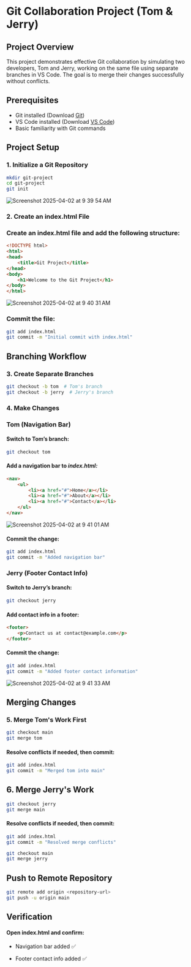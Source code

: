 # Git Collaboration Project (Tom & Jerry)

## Project Overview

This project demonstrates effective Git collaboration by simulating two developers, Tom and Jerry, working on the same file using separate branches in VS Code. The goal is to merge their changes successfully without conflicts.

## Prerequisites

- Git installed (Download [Git](https://git-scm.com/))
- VS Code installed (Download [VS Code](https://code.visualstudio.com/))
- Basic familiarity with Git commands

## Project Setup

### 1. Initialize a Git Repository

```bash
mkdir git-project
cd git-project
git init
```
![Screenshot 2025-04-02 at 9 39 54 AM](https://github.com/user-attachments/assets/f88b4c3b-8f4d-4716-9266-6104c0643a87)

### 2. Create an index.html File
### Create an index.html file and add the following structure:

```html
<!DOCTYPE html>
<html>
<head>
    <title>Git Project</title>
</head>
<body>
    <h1>Welcome to the Git Project</h1>
</body>
</html>
```
![Screenshot 2025-04-02 at 9 40 31 AM](https://github.com/user-attachments/assets/cdb0cb2f-5575-41e8-a14c-3c46ceec533f)

### Commit the file:

```bash
git add index.html
git commit -m "Initial commit with index.html"
```

## Branching Workflow

### 3. Create Separate Branches

```bash
git checkout -b tom  # Tom's branch
git checkout -b jerry  # Jerry's branch
```

### 4. Make Changes

### Tom (Navigation Bar)

#### Switch to Tom’s branch:

```bash
git checkout tom
```

#### Add a navigation bar to *index.html:*

```html
<nav>
    <ul>
        <li><a href="#">Home</a></li>
        <li><a href="#">About</a></li>
        <li><a href="#">Contact</a></li>
    </ul>
</nav>
```
![Screenshot 2025-04-02 at 9 41 01 AM](https://github.com/user-attachments/assets/7bbc6447-d58b-4145-98ab-6674e18937e6)

#### Commit the change:

```bash
git add index.html
git commit -m "Added navigation bar"
```
### Jerry (Footer Contact Info)

#### Switch to Jerry’s branch:

```bash
git checkout jerry
```

#### Add contact info in a footer:

```html
<footer>
    <p>Contact us at contact@example.com</p>
</footer>
```

#### Commit the change:

```bash
git add index.html
git commit -m "Added footer contact information"
```
![Screenshot 2025-04-02 at 9 41 33 AM](https://github.com/user-attachments/assets/a9a2ddeb-ce6c-407d-8412-a36d4aced495)

## Merging Changes

### 5. Merge Tom's Work First

```bash
git checkout main
git merge tom
```
#### Resolve conflicts if needed, then commit:

```bash
git add index.html
git commit -m "Merged tom into main"
```

## 6. Merge Jerry's Work

```bash
git checkout jerry
git merge main
```
#### Resolve conflicts if needed, then commit:

```bash
git add index.html
git commit -m "Resolved merge conflicts"
```

```bash
git checkout main
git merge jerry
```

## Push to Remote Repository

```bash
git remote add origin <repository-url>
git push -u origin main
```

## Verification

#### Open index.html and confirm:

- Navigation bar added ✅

- Footer contact info added ✅
